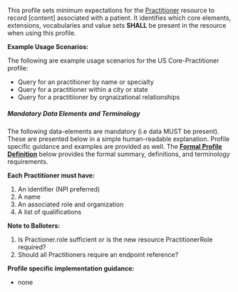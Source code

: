 This profile sets minimum expectations for the [Practitioner] resource to record [content] associated with a patient. It identifies which core elements, extensions, vocabularies and value sets **SHALL** be present in the resource when using this profile. 

**Example Usage Scenarios:**

The following are example usage scenarios for the US Core-Practitioner profile:

-   Query for an practitioner by name or specialty
-   Query for a practitioner within a city or state
-   Query for a practitiioner by orgnaizational relationships


##### Mandatory Data Elements and Terminology


The following data-elements are mandatory (i.e data MUST be present). These are presented below in a simple human-readable explanation.  Profile specific guidance and examples are provided as well.  The [**Formal Profile Definition**](#profile) below provides the  formal summary, definitions, and  terminology requirements.  

**Each Practitioner must have:**

1.  An identifier (NPI preferred) 
1.  A name
1.  An associated role and organization
1.  A list of qualifications

**Note to Balloters:**

1. Is Practioner.role sufficient or is the new resource PractitionerRole required?
1. Should all Practitioners require an endpoint reference?

**Profile specific implementation guidance:**
 
* none

[Practitioner]: http://build.fhir.org/Practitioner.html
